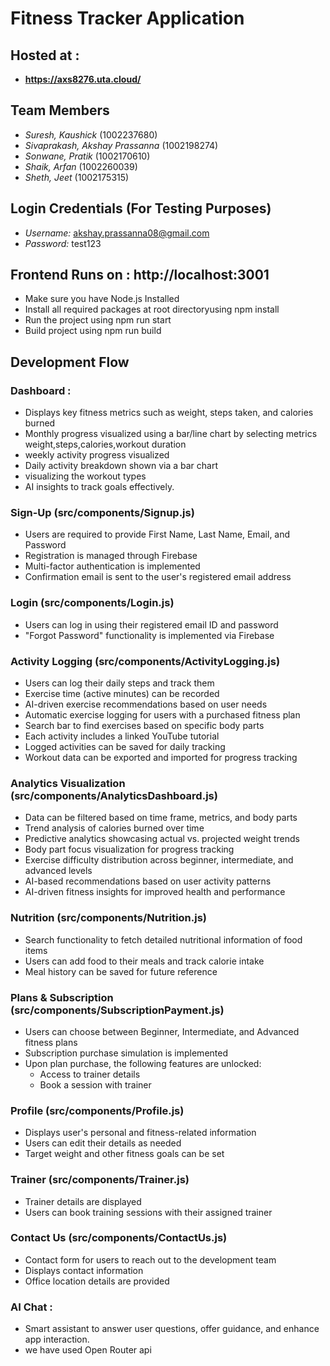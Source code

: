 # Fitness Tracker Application

## Hosted at :

- **https://axs8276.uta.cloud/**

## Team Members

- _Suresh, Kaushick_ (1002237680)
- _Sivaprakash, Akshay Prassanna_ (1002198274)
- _Sonwane, Pratik_ (1002170610)
- _Shaik, Arfan_ (1002260039)
- _Sheth, Jeet_ (1002175315)

## Login Credentials (For Testing Purposes)

- _Username:_ akshay.prassanna08@gmail.com
- _Password:_ test123

## Frontend Runs on : http://localhost:3001

- Make sure you have Node.js Installed
- Install all required packages at root directoryusing
  npm install
- Run the project using
  npm run start
- Build project using
  npm run build

## Development Flow

### Dashboard :

- Displays key fitness metrics such as weight, steps taken, and calories burned
- Monthly progress visualized using a bar/line chart by selecting metrics weight,steps,calories,workout duration
- weekly activity progress visualized
- Daily activity breakdown shown via a bar chart
- visualizing the workout types
- AI insights to track goals effectively.

### Sign-Up (src/components/Signup.js)

- Users are required to provide First Name, Last Name, Email, and Password
- Registration is managed through Firebase
- Multi-factor authentication is implemented
- Confirmation email is sent to the user's registered email address

### Login (src/components/Login.js)

- Users can log in using their registered email ID and password
- "Forgot Password" functionality is implemented via Firebase

### Activity Logging (src/components/ActivityLogging.js)

- Users can log their daily steps and track them
- Exercise time (active minutes) can be recorded
- AI-driven exercise recommendations based on user needs
- Automatic exercise logging for users with a purchased fitness plan
- Search bar to find exercises based on specific body parts
- Each activity includes a linked YouTube tutorial
- Logged activities can be saved for daily tracking
- Workout data can be exported and imported for progress tracking

### Analytics Visualization (src/components/AnalyticsDashboard.js)

- Data can be filtered based on time frame, metrics, and body parts
- Trend analysis of calories burned over time
- Predictive analytics showcasing actual vs. projected weight trends
- Body part focus visualization for progress tracking
- Exercise difficulty distribution across beginner, intermediate, and advanced levels
- AI-based recommendations based on user activity patterns
- AI-driven fitness insights for improved health and performance

### Nutrition (src/components/Nutrition.js)

- Search functionality to fetch detailed nutritional information of food items
- Users can add food to their meals and track calorie intake
- Meal history can be saved for future reference

### Plans & Subscription (src/components/SubscriptionPayment.js)

- Users can choose between Beginner, Intermediate, and Advanced fitness plans
- Subscription purchase simulation is implemented
- Upon plan purchase, the following features are unlocked:
  - Access to trainer details
  - Book a session with trainer

### Profile (src/components/Profile.js)

- Displays user's personal and fitness-related information
- Users can edit their details as needed
- Target weight and other fitness goals can be set

### Trainer (src/components/Trainer.js)

- Trainer details are displayed
- Users can book training sessions with their assigned trainer

### Contact Us (src/components/ContactUs.js)

- Contact form for users to reach out to the development team
- Displays contact information
- Office location details are provided

### AI Chat :

- Smart assistant to answer user questions, offer guidance, and enhance app interaction.
- we have used Open Router api
